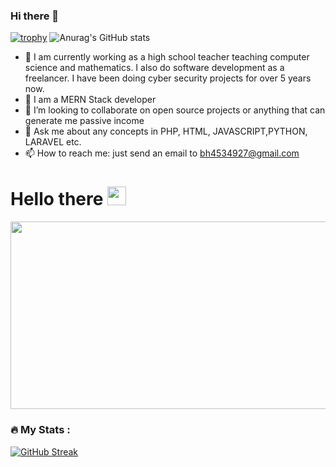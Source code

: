 ### Hi there 👋
[![trophy](https://github-profile-trophy.vercel.app/?username=samuelmwangi729)](https://github.com/samuelmwangi729/github-profile-trophy)
![Anurag's GitHub stats](https://github-readme-stats.vercel.app/api?username=samuelmwangi729&show_icons=true&&theme=gruvbox)
- 🔭 I am currently working as a high school teacher teaching computer science and mathematics. I also do software development as a freelancer. I have been doing cyber security projects for over 5 years now.
- 🌱 I am a  MERN Stack developer
- 👯 I’m looking to collaborate on open source projects or anything that can generate me passive income
- 💬 Ask me about any concepts in PHP, HTML, JAVASCRIPT,PYTHON, LARAVEL etc.
- 📫 How to reach me: just send an email to bh4534927@gmail.com
<h1>
  Hello there
  <img src="https://media.giphy.com/media/hvRJCLFzcasrR4ia7z/giphy.gif" width="30px"/>
</h1>
</div>
<div align="center">
  <img src="https://media.giphy.com/media/9iv4ErObYQvrW/giphy.gif" width="800" height="300"/>
</div>

### :fire: My Stats :
[![GitHub Streak](http://github-readme-streak-stats.herokuapp.com?user=samuelmwangi729&theme=hacker&background=000000)](https://git.io/streak-stats)

